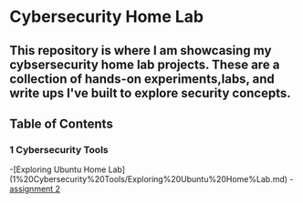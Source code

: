 # Cybersecurity Home Lab

This repository is where I am showcasing my cybsersecurity home lab projects. These are a collection of hands-on experiments,labs, and write ups I've built to explore security concepts.
---
## Table of Contents

### 1 Cybersecurity Tools
-[Exploring Ubuntu Home Lab] (1%20Cybersecurity%20Tools/Exploring%20Ubuntu%20Home%Lab.md)
-[assignment 2](assets/chapter2work.pdf)
